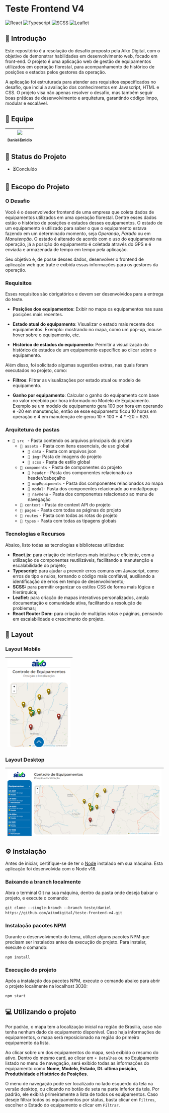 # Teste Frontend V4
![React](https://img.shields.io/badge/React-61DAFB.svg?style=for-the-badge&logo=React&logoColor=black)
![Typescript](https://img.shields.io/badge/TypeScript-3178C6.svg?style=for-the-badge&logo=TypeScript&logoColor=white)
![SCSS](https://img.shields.io/badge/Sass-CC6699.svg?style=for-the-badge&logo=Sass&logoColor=white)
![Leaflet](https://img.shields.io/badge/Leaflet-199900.svg?style=for-the-badge&logo=Leaflet&logoColor=white)

## 📖 Introdução
Este repositório é a resolução do desafio proposto pela Aiko Digital, com o objetivo de demonstrar habilidades em desenvolvimento web, focado em front-end. O projeto é uma aplicação web de gestão de equipamentos utilizados em operação florestal, para acompanhamento de histórico de posições e estados pelos gestores da operação.

A aplicação foi estruturada para atender aos requisitos especificados no desafio, que inclui a avaliação dos conhecimentos em Javascript, HTML e CSS. O projeto visa não apenas resolver o desafio, mas também seguir boas práticas de desenvolvimento e arquitetura, garantindo código limpo, modular e escalável.

## 👥 Equipe
| [<img src="https://avatars.githubusercontent.com/u/111311678?v=4" width=115><br><sub>Daniel Emidio</sub>](https://github.com/DanielEmidio1988) |
| :---: |

## 🧭 Status do Projeto
- ⏳Concluído

## 📜 Escopo do Projeto

### O Desafio

Você é o desenvolvedor frontend de uma empresa que coleta dados de equipamentos utilizados em uma operação florestal. Dentre esses dados estão o histórico de posições e estados desses equipamentos. O estado de um equipamento é utilizado para saber o que o equipamento estava fazendo em um determinado momento, seja *Operando*, *Parado* ou em *Manutenção*. O estado é alterado de acordo com o uso do equipamento na operação, já a posição do equipamento é coletada através do GPS e é enviada e armazenada de tempo em tempo pela aplicação.

Seu objetivo é, de posse desses dados, desenvolver o frontend de aplicação web que trate e exibida essas informações para os gestores da operação.

### Requisitos

Esses requisitos são obrigatórios e devem ser desenvolvidos para a entrega do teste.

* **Posições dos equipamentos**: Exibir no mapa os equipamentos nas suas posições mais recentes.

* **Estado atual do equipamento**: Visualizar o estado mais recente dos equipamentos. Exemplo: mostrando no mapa, como um pop-up, mouse hover sobre o equipamento, etc.

* **Histórico de estados do equipamento**: Permitir a visualização do histórico de estados de um equipamento específico ao clicar sobre o equipamento.

Além disso, foi solicitado algumas sugestões extras, nas quais foram executados no projeto, como:

* **Filtros**: Filtrar as visualizações por estado atual ou modelo de equipamento.

* **Ganho por equipamento**: Calcular o ganho do equipamento com base no valor recebido por hora informado no Modelo de Equipamento. Exemplo se um modelo de equipamento gera 100 por hora em operando e -20 em manutenção, então se esse equipamento ficou 10 horas em operação e 4 em manutenção ele gerou 10 * 100 + 4 * -20 = 920.

### Arquitetura de pastas
- `📂 src ` - Pasta contendo os arquivos principais do projeto
  - `📂 assets` - Pasta com itens essenciais, de uso global
    - `📂 data` - Pasta com arquivos json
    - `📂 img`- Pasta de imagens do projeto
    - `📂 scss` - Pasta de estilo global
  - `📂 components` - Pasta de componentes do projeto
    - `📂 header` - Pasta dos componentes relacionado ao header/cabeçalho
    - `📂 mapEquipments` - Pasta dos componentes relacionados ao mapa
    - `📂 modal`- Pasta dos componentes relacionado ao modal/popup
    - `📂 navmenu` - Pasta dos componentes relacionado ao menu de navegação
  - `📂 context` - Pasta de context API do projeto
  - `📂 pages` - Pasta com todas as páginas do projeto
  - `📂 routes` - Pasta com todas as rotas do projeto
  - `📂 types` - Pasta com todas as tipagens globais

### Tecnologias e Recursos
Abaixo, listo todas as tecnologias e bibliotecas utilizadas:

* **React.js:** para criação de interfaces mais intuitiva e eficiente, com a utilização de componentes reutilizáveis, facilitando a manutenção e escalabilidade do projeto;
* **Typescript:** para ajudar a prevenir erros comuns em Javascript, como erros de tipo e nulos, tornando o código mais confiável, auxiliando a identificação de erros em tempo de desenvolvimento;
* **SCSS:** para permitir organizar os estilos CSS de forma mais lógica e hierárquica;
* **Leaflet:** para criação de mapas interativos personalizados, ampla documentação e comunidade ativa, facilitando a resolução de problemas;
* **React Router Dom:** para criação de multiplas rotas e páginas, pensando em escalabilidade e crescimento do projeto.

## 🎨 Layout

### Layout Mobile

| <img src="./src/assets/img/layoutMobile.png" width=200> |
| :---: |

### Layout Desktop

| <img src="./src/assets/img/layoutDesktop.png" width=500><br> |
| :---: | 


## ⚙ Instalação

Antes de iniciar, certifique-se de ter o [Node](https://nodejs.org/pt/download/prebuilt-installer) instalado em sua máquina. Esta aplicação foi desenvolvida com o Node v18.

### Baixando a branch localmente

Abra o terminal Git na sua máquina, dentro da pasta onde deseja baixar o projeto, e execute o comando:

```
git clone --single-branch --branch teste/daniel https://github.com/aikodigital/teste-frontend-v4.git
```

### Instalação pacotes NPM
Durante o desenvolvimento do tema, utilizei alguns pacotes NPM que precisam ser instalados antes da execução do projeto. Para instalar, execute o comando:

```
npm install
```

### Execução do projeto
Após a instalação dos pacotes NPM, execute o comando abaixo para abrir o projeto localmente na localhost 3030:
```
npm start
```

## 💻 Utilizando o projeto
Por padrão, o mapa tem a localização inicial na região de Brasilia, caso não tenha nenhum dado de equipamento disponível. Caso haja informações de equipamentos, o mapa será reposicionado na região do primeiro equipamento da lista.

Ao clicar sobre um dos equipamentos do mapa, será exibido o resumo do ativo. Dentro do mesmo card, ao clicar em `+ Detalhes` ou no Equipamento listado no menu de navegação, será exibido todas as informações do equipamento como **Nome, Modelo, Estado, Dt. ultima posição, Produtividade e Histórico de Posições**. 

O menu de navegação pode ser localizado no lado esquerdo da tela na versão desktop, ou clicando no botão de seta na parte inferior da tela. Por padrão, ele exibirá primeiramente a lista de todos os equipamentos. Caso deseje filtrar todos os equipamentos por status, basta clicar em `Filtros`, escolher o Estado do equipamento e clicar em `Filtrar`. 